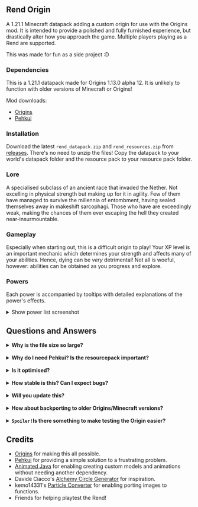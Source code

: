 ## Rend Origin

A 1.21.1 Minecraft datapack adding a custom origin for use with the Origins mod. It is intended to provide a polished and fully furnished experience, but drastically alter how you approach the game. Multiple players playing as a Rend are supported.

This was made for fun as a side project :D

### Dependencies

This is a 1.21.1 datapack made for Origins 1.13.0 alpha 12. It is unlikely to function with older versions of Minecraft or Origins!

Mod downloads:

- [Origins](https://modrinth.com/mod/origins)
- [Pehkui](https://modrinth.com/mod/pehkui)

### Installation

Download the latest `rend_datapack.zip` and `rend_resources.zip` from [releases](https://github.com/dLogan807/rend-origin/releases). There's no need to unzip the files! Copy the datapack to your world's datapack folder and the resource pack to your resource pack folder.

### Lore

A specialised subclass of an ancient race that invaded the Nether. Not excelling in physical strength but making up for it in agility. Few of them have managed to survive the millennia of entombment, having sealed themselves away in makeshift sarcophagi. Those who have are exceedingly weak, making the chances of them ever escaping the hell they created near-insurmountable.

### Gameplay

Especially when starting out, this is a difficult origin to play! Your XP level is an important mechanic which determines your strength and affects many of your abilities. Hence, dying can be _very_ detrimental! Not all is woeful, however: abilities can be obtained as you progress and explore.

### Powers

Each power is accompanied by tooltips with detailed explanations of the power's effects.

<details>
<summary>Show power list screenshot</summary>
    
![rend_power_list](https://github.com/user-attachments/assets/36639243-2fb8-4873-8a6a-e9dfda8b9511)
<br>Is that it? <i>You can't help but feel that there is more to the Rend...</i>    
</details>

## Questions and Answers

<details>
    <summary><b>Why is the file size so large?</b></summary>
    The datapack uses <a href="https://animated-java.dev/">Animated Java</a> for a custom model which has 3 animations - that takes up a bit of space!
</details>
<br>

<details>
    <summary><b>Why do I need Pehkui? Is the resourcepack important?</b></summary>
    <ol>
        <li>
            Pehkui is required for altering the follow range of entities for the player. In 1.21.1, setting a mob's follow range <a href="https://bugs.mojang.com/browse/MC/issues/MC-145656">does not work</a>. This is not a size-changing origin.
        </li>
         <li>
            While you don't <i>need</i> the resource pack, I highly recommended it! It's used for custom items, death messages, resource bars, and a custom model.
        </li>
    </ol>
</details>
<br>

<details>
    <summary><b>Is it optimised?</b></summary>
    That is the intention, and it generally only minimally drops fps. However, when placing many Animated Java models, a significant fps drop <i>will</i> occur.
</details>
<br>

<details>
    <summary><b>How stable is this? Can I expect bugs?</b></summary>
    Yes, there will probably be some bugs or powers which don't quite work as intended :'(
    <br><br>
    The most likely areas are:
    <ul>
        <li>
            Attribute modifiers not applying correctly. This is due to a bug with Origins alpha 12, and I have mitigated it somewhat. If you are too weak for your level, you can run <code>/function rend:recalculate_modifiers</code>.
        </li>
        <li>
            Powers that involve entity sets. These don't always behave as expected, but most should account for potential failures.
        </li>
    </ul>
</details>
<br>

<details>
    <summary><b>Will you update this?</b></summary>
    Probably! I'm most inclined to support the latest version of Origins. I would like to add more custom items and advancements.<br>
    As for bugs, it depends how caught up I am.
</details>
<br>

<details>
    <summary><b>How about backporting to older Origins/Minecraft versions?</b></summary>
    Unfortunately, this is not something that I am interested in doing. The datapack relies heavily on Minecraft function features added in 1.20.2 and 1.20.3: <code>Function Macros</code> and <code>/return</code>, respectively.
</details>
<br>

<details>
    <summary><b><code>Spoiler!</code>Is there something to make testing the Origin easier?</b></summary>
     To set your mana to max, run <code>/resource set @s rend:mana_capacity 100</code>
    <br><br>
    To quickly obtain the pack's items:
    <ul>
        <li>All items: <code>/function rend:debug/give/all_items</code></li>
        <li>Soul Staff: <code>/function rend:debug/give/soul_staff</code></li>
        <li>Spell Tomes: <code>/function rend:debug/give/spell_tomes</code></li>
        <li>Mana Potion: <code>/function rend:debug/give/mana_potion</code></li>
        <li>Fallen Tether Doll: <code>/function rend:debug/give/fallen_tether_doll</code></li>
        </ul>
   
</details>

## Credits

- [Origins](https://modrinth.com/mod/origins) for making this all possible.
- [Pehkui](https://modrinth.com/mod/pehkui) for providing a simple solution to a frustrating problem.
- [Animated Java](https://animated-java.dev/) for enabling creating custom models and animations without needing another dependency.
- Davide Ciacco's [Alchemy Circle Generator](https://ciaccodavi.de/qbdp/acg/) for inspiration.
- kemo14331's [Particle Converter](https://github.com/kemo14331/Particle-Converter) for enabling porting images to functions.
- Friends for helping playtest the Rend!
